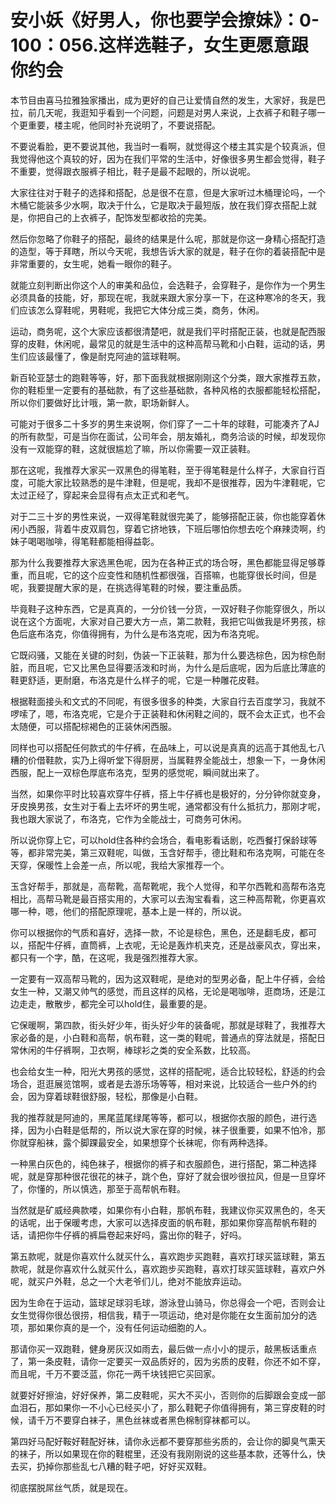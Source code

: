 # 安小妖《好男人，你也要学会撩妹》：0-100：056.这样选鞋子，女生更愿意跟你约会

本节目由喜马拉雅独家播出，成为更好的自己让爱情自然的发生，大家好，我是巴拉，前几天呢，我逛知乎看到一个问题，问题是对男人来说，上衣裤子和鞋子哪一个更重要，楼主呢，他同时补充说明了，不要说搭配。

不要说看脸，更不要说其他，我当时一看啊，就觉得这个楼主其实是个较真派，但我觉得他这个真较的好，因为在我们平常的生活中，好像很多男生都会觉得，鞋子不重要，觉得跟衣服裤子相比，鞋子是最不起眼的，所以说呢。

大家往往对于鞋子的选择和搭配，总是很不在意，但是大家听过木桶理论吗，一个木桶它能装多少水啊，取决于什么，它是取决于最短版，放在我们穿衣搭配上就是，你把自己的上衣裤子，配饰发型都收拾的完美。

然后你忽略了你鞋子的搭配，最终的结果是什么呢，那就是你这一身精心搭配打造的造型，等于拜瞎，所以今天呢，我想告诉大家的就是，鞋子在你的着装搭配中是非常重要的，女生呢，她看一眼你的鞋子。

就能立刻判断出你这个人的审美和品位，会选鞋子，会穿鞋子，是你作为一个男生必须具备的技能，好，那现在呢，我就来跟大家分享一下，在这种寒冷的冬天，我们应该怎么穿鞋呢，男鞋呢，我把它大体分成三类，商务，休闲。

运动，商务呢，这个大家应该都很清楚吧，就是我们平时搭配正装，也就是配西服穿的皮鞋，休闲呢，最常见的就是生活中的这种高帮马靴和小白鞋，运动的话，男生们应该最懂了，像是耐克阿迪的篮球鞋啊。

新百轮亚瑟士的跑鞋等等，好，那下面我就根据刚刚这个分类，跟大家推荐五款，你的鞋柜里一定要有的基础款，有了这些基础款，各种风格的衣服都能轻松搭配，所以你们要做好比计哦，第一款，职场新鲜人。

可能对于很多二十多岁的男生来说啊，你们穿了一二十年的球鞋，可能凑齐了AJ的所有款型，可是当你在面试，公司年会，朋友婚礼，商务洽谈的时候，却发现你没有一双能穿的鞋，这就很尴尬了嘛，所以你需要一双正装鞋。

那在这呢，我推荐大家买一双黑色的得笔鞋，至于得笔鞋是什么样子，大家自行百度，可能大家比较熟悉的是牛津鞋，但是呢，我却不是很推荐，因为牛津鞋呢，它太过正经了，穿起来会显得有点太正式和老气。

对于二三十岁的男性来说，一双得笔鞋就很完美了，能够搭配正装，你也能穿着休闲小西服，背着牛皮双肩包，穿着它挤地铁，下班后哪怕你想去吃个麻辣烫啊，约妹子喝喝咖啡，得笔鞋都能相得益彰。

那为什么我要推荐大家选黑色呢，因为在各种正式的场合呀，黑色都能显得足够尊重，而且呢，它的这个应变性和随机性都很强，百搭嘛，也能穿很长时间，但是呢，我要提醒大家的是，在挑选得笔鞋的时候，要注重品质。

毕竟鞋子这种东西，它是真真的，一分价钱一分货，一双好鞋子你能穿很久，所以说在这个方面呢，大家对自己要大方一点，第二款鞋，我把它叫做我是坏男孩，棕色后底布洛克，你值得拥有，为什么是布洛克呢，因为布洛克呢。

它既闷骚，又能在关键的时刻，伪装一下正装鞋，那为什么要选棕色，因为棕色耐脏，而且呢，它又比黑色显得要活泼和时尚，为什么是后底呢，因为后底比薄底的鞋更舒适，更耐磨，布洛克是什么样子的呢，它是一种雕花皮鞋。

根据鞋面接头和文式的不同呢，有很多很多的种类，大家自行去百度学习，我就不啰嗦了，嗯，布洛克呢，它是介于正装鞋和休闲鞋之间的，既不会太正式，也不会太随便，可以搭配棕褐色的正装休闲西服。

同样也可以搭配任何款式的牛仔裤，在品味上，可以说是真真的远高于其他乱七八糟的价借鞋款，实乃上得听堂下得厨房，当属鞋界全能战士，想象一下，一身休闲西服，配上一双棕色厚底布洛克，型男的感觉呢，瞬间就出来了。

当然，如果你平时比较喜欢穿牛仔裤，搭上牛仔裤也是极好的，分分钟你就变身，牙皮换男孩，女生对于看上去坏坏的男生呢，通常都没有什么抵抗力，那刚才呢，我也跟大家说了，布洛克，它作为全能战士，可商务可休闲。

所以说你穿上它，可以hold住各种约会场合，看电影看话剧，吃西餐打保龄球等等，都非常完美，第三双鞋呢，叫做，玉含好帮手，德比鞋和布洛克啊，可能在冬天穿，保暖性上会差一点，所以呢，我给大家推荐一个。

玉含好帮手，那就是，高帮靴，高帮靴呢，我个人觉得，和芊尔西靴和高帮布洛克相比，高帮马靴是最百搭实用的，大家可以去淘宝看看，这三种高帮靴，你更喜欢哪一种，嗯，他们的搭配原理呢，基本上是一样的，所以说。

你可以根据你的气质和喜好，选择一款，不论是棕色，黑色，还是翻毛皮，都可以，搭配牛仔裤，直筒裤，上衣呢，无论是轰炸机夹克，还是战豪风衣，穿出来，都只有一个字，酷，在这呢，我是强烈推荐大家。

一定要有一双高帮马靴的，因为这双鞋呢，是绝对的型男必备，配上牛仔裤，会给女生一种，又潮又帅气的感觉，而且这样的风格，无论是喝咖啡，逛商场，还是江边走走，散散步，都完全可以hold住，最重要的是。

它保暖啊，第四款，街头好少年，街头好少年的装备呢，那就是球鞋了，我推荐大家必备的是，小白鞋和高帮，帆布鞋，这一类的鞋呢，普通点的穿法就是，搭配日常休闲的牛仔裤啊，卫衣啊，棒球衫之类的安全系数，比较高。

也会给女生一种，阳光大男孩的感觉，这样的搭配呢，适合比较轻松，舒适的约会场合，逛逛展览馆啊，或者是去游乐场等等，相对来说，比较适合一些户外的约会，因为穿着球鞋很舒服，轻松，那像是小白鞋。

我的推荐就是阿迪的，黑尾蓝尾绿尾等等，都可以，根据你衣服的颜色，进行选择，因为小白鞋是低帮的，所以说大家在穿的时候，袜子很重要，如果不怕冷，那你就穿船袜，露个脚踝最安全，如果想穿个长袜呢，你有两种选择。

一种黑白灰色的，纯色袜子，根据你的裤子和衣服颜色，进行搭配，第二种选择呢，就是穿那种很花很花的袜子，跳个色，穿好了就会很吵很拉风，但是一旦穿坏了，你懂的，所以慎选，那至于高帮帆布鞋。

当然就是矿威经典款喽，如果你有小白鞋，那帆布鞋，我建议你买双黑色的，冬天的话呢，出于保暖考虑，大家可以选择皮面的帆布鞋，那如果你穿高帮帆布鞋的话，请把你牛仔裤的裤扁卷起来好吗，露出你的鞋子，好吗。

第五款呢，就是你喜欢什么就买什么，喜欢跑步买跑鞋，喜欢打球买篮球鞋，第五款呢，就是你喜欢什么就买什么，喜欢跑步买跑鞋，喜欢打球买篮球鞋，喜欢户外呢，就买户外鞋，总之一个大老爷们儿，绝对不能放弃运动。

因为生命在于运动，篮球足球羽毛球，游泳登山骑马，你总得会一个吧，否则会让女生觉得你很怂很捞，相信我，精于一项运动，绝对是你能在女生面前加分的选项，那如果你真的是一个，没有任何运动细胞的人。

那请你买一双跑鞋，健身房灰汉如雨去，最后做一点小小的提示，敲黑板话重点了，第一条皮鞋，请你一定要买一双品质好的，因为劣质的皮鞋，你还不如不穿，而且呢，千万不要泛蓝，你花一两千块钱把它买回家。

就要好好擦油，好好保养，第二皮鞋呢，买大不买小，否则你的后脚跟会变成一部血泪石，那如果你一不小心已经买小了，那么鞋靶子你值得拥有，第三穿皮鞋的时候，请千万不要穿白袜子，黑色丝袜或者黑色棉制穿袜都可以。

第四好马配好鞍好鞋配好袜，请你永远都不要穿那些劣质的，会让你的脚臭气熏天的袜子，所以如果现在你的鞋棍里，还没有我刚刚说的这些基本款，还等什么，快去买，扔掉你那些乱七八糟的鞋子吧，好好买双鞋。

彻底摆脱屌丝气质，就是现在。